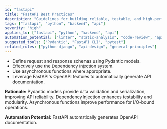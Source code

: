 ```yaml
---
id: "fastapi"
title: "FastAPI Best Practices"
description: "Guidelines for building reliable, testable, and high-performance APIs with FastAPI."
tags: ["fastapi", "python", "backend", "api"]
severity: "high"
applies_to: ["fastapi", "python", "backend", "api"]
automation_potential: ["linter", "static-analysis", "code-review", "api-testing"]
suggested_tools: ["Pydantic", "FastAPI CLI", "pytest"]
related_rules: ["python-django", "api-design", "general-principles"]
---
```


- Define request and response schemas using Pydantic models.
- Effectively use the Dependency Injection system.
- Use asynchronous functions where appropriate.
- Leverage FastAPI's OpenAPI features to automatically generate API documentation.

**Rationale:** Pydantic models provide data validation and serialization, improving API reliability. Dependency Injection enhances testability and modularity. Asynchronous functions improve performance for I/O-bound operations.

**Automation Potential:** FastAPI automatically generates OpenAPI documentation.
